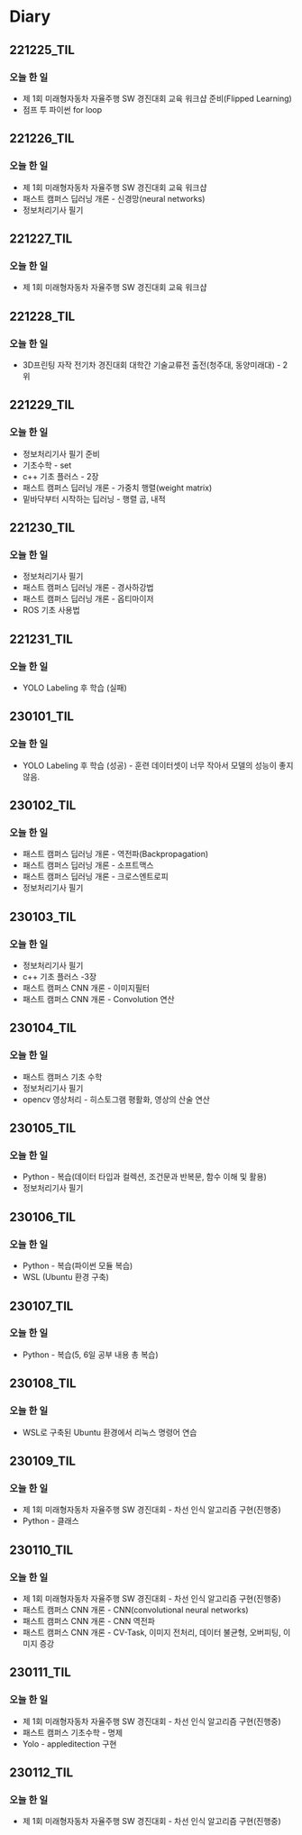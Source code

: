 # Diary

## 221225_TIL
### 오늘 한 일
* 제 1회 미래형자동차 자율주행 SW 경진대회 교육 워크샵 준비(Flipped Learning)
* 점프 투 파이썬 for loop

## 221226_TIL
### 오늘 한 일
* 제 1회 미래형자동차 자율주행 SW 경진대회 교육 워크샵
* 패스트 캠퍼스 딥러닝 개론 - 신경망(neural networks) 
* 정보처리기사 필기 

## 221227_TIL
### 오늘 한 일
* 제 1회 미래형자동차 자율주행 SW 경진대회 교육 워크샵

## 221228_TIL
### 오늘 한 일
* 3D프린팅 자작 전기차 경진대회 대학간 기술교류전 출전(청주대, 동양미래대) - 2위

## 221229_TIL
### 오늘 한 일
* 정보처리기사 필기 준비
* 기초수학 - set 
* c++ 기초 플러스 - 2장 
* 패스트 캠퍼스 딥러닝 개론 - 가중치 행렬(weight matrix) 
* 밑바닥부터 시작하는 딥러닝 - 행렬 곱, 내적

## 221230_TIL
### 오늘 한 일
* 정보처리기사 필기
* 패스트 캠퍼스 딥러닝 개론 - 경사하강법 
* 패스트 캠퍼스 딥러닝 개론 - 옵티마이저 
* ROS 기초 사용법

## 221231_TIL
### 오늘 한 일
* YOLO Labeling 후 학습 (실패)

## 230101_TIL
### 오늘 한 일
* YOLO Labeling 후 학습 (성공) - 훈련 데이터셋이 너무 작아서 모델의 성능이 좋지 않음.

## 230102_TIL
### 오늘 한 일
* 패스트 캠퍼스 딥러닝 개론 - 역전파(Backpropagation)
* 패스트 캠퍼스 딥러닝 개론 - 소프트맥스
* 패스트 캠퍼스 딥러닝 개론 - 크로스엔트로피
* 정보처리기사 필기 

## 230103_TIL
### 오늘 한 일
* 정보처리기사 필기 
* c++ 기초 플러스 -3장 
* 패스트 캠퍼스 CNN 개론 - 이미지필터 
* 패스트 캠퍼스 CNN 개론 - Convolution 연산

## 230104_TIL
### 오늘 한 일
* 패스트 캠퍼스 기초 수학
* 정보처리기사 필기
* opencv 영상처리 - 히스토그램 평활화, 영상의 산술 연산

## 230105_TIL
### 오늘 한 일
* Python - 복습(데이터 타입과 컬렉션, 조건문과 반복문, 함수 이해 및 활용)
* 정보처리기사 필기

## 230106_TIL
### 오늘 한 일
* Python - 복습(파이썬 모듈 복습)
* WSL (Ubuntu 환경 구축)

## 230107_TIL
### 오늘 한 일
* Python - 복습(5, 6일 공부 내용 총 복습)

## 230108_TIL
### 오늘 한 일
* WSL로 구축된 Ubuntu 환경에서 리눅스 명령어 연습

## 230109_TIL
### 오늘 한 일
* 제 1회 미래형자동차 자율주행 SW 경진대회 - 차선 인식 알고리즘 구현(진행중)
* Python - 클래스

## 230110_TIL
### 오늘 한 일
* 제 1회 미래형자동차 자율주행 SW 경진대회 - 차선 인식 알고리즘 구현(진행중)
* 패스트 캠퍼스 CNN 개론 - CNN(convolutional neural networks)
* 패스트 캠퍼스 CNN 개론 - CNN 역전파
* 패스트 캠퍼스 CNN 개론 - CV-Task, 이미지 전처리, 데이터 불균형, 오버피팅, 이미지 증강

## 230111_TIL
### 오늘 한 일
* 제 1회 미래형자동차 자율주행 SW 경진대회 - 차선 인식 알고리즘 구현(진행중)
* 패스트 캠퍼스 기초수학 - 명제
* Yolo - appleditection 구현

## 230112_TIL
### 오늘 한 일
* 제 1회 미래형자동차 자율주행 SW 경진대회 - 차선 인식 알고리즘 구현(진행중)